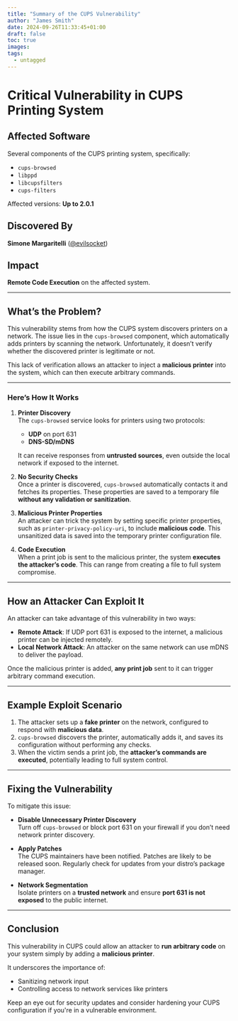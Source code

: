 ```yaml
---
title: "Summary of the CUPS Vulnerability"
author: "James Smith"
date: 2024-09-26T11:33:45+01:00
draft: false
toc: true
images:
tags:
  - untagged
---
```

# Critical Vulnerability in CUPS Printing System

## Affected Software

Several components of the CUPS printing system, specifically:

- `cups-browsed`
- `libppd`
- `libcupsfilters`
- `cups-filters`

Affected versions: **Up to 2.0.1**

## Discovered By

**Simone Margaritelli** ([@evilsocket](https://twitter.com/evilsocket))

## Impact

**Remote Code Execution** on the affected system.

---

## What’s the Problem?

This vulnerability stems from how the CUPS system discovers printers on a network. The issue lies in the `cups-browsed` component, which automatically adds printers by scanning the network. Unfortunately, it doesn’t verify whether the discovered printer is legitimate or not.

This lack of verification allows an attacker to inject a **malicious printer** into the system, which can then execute arbitrary commands.

---

### Here’s How It Works

1. **Printer Discovery**  
   The `cups-browsed` service looks for printers using two protocols:
   - **UDP** on port 631
   - **DNS-SD/mDNS**

   It can receive responses from **untrusted sources**, even outside the local network if exposed to the internet.

2. **No Security Checks**  
   Once a printer is discovered, `cups-browsed` automatically contacts it and fetches its properties. These properties are saved to a temporary file **without any validation or sanitization**.

3. **Malicious Printer Properties**  
   An attacker can trick the system by setting specific printer properties, such as `printer-privacy-policy-uri`, to include **malicious code**. This unsanitized data is saved into the temporary printer configuration file.

4. **Code Execution**  
   When a print job is sent to the malicious printer, the system **executes the attacker’s code**. This can range from creating a file to full system compromise.

---

## How an Attacker Can Exploit It

An attacker can take advantage of this vulnerability in two ways:

- **Remote Attack**: If UDP port 631 is exposed to the internet, a malicious printer can be injected remotely.
- **Local Network Attack**: An attacker on the same network can use mDNS to deliver the payload.

Once the malicious printer is added, **any print job** sent to it can trigger arbitrary command execution.

---

## Example Exploit Scenario

1. The attacker sets up a **fake printer** on the network, configured to respond with **malicious data**.
2. `cups-browsed` discovers the printer, automatically adds it, and saves its configuration without performing any checks.
3. When the victim sends a print job, the **attacker’s commands are executed**, potentially leading to full system control.

---

## Fixing the Vulnerability

To mitigate this issue:

- **Disable Unnecessary Printer Discovery**  
  Turn off `cups-browsed` or block port 631 on your firewall if you don’t need network printer discovery.

- **Apply Patches**  
  The CUPS maintainers have been notified. Patches are likely to be released soon. Regularly check for updates from your distro’s package manager.

- **Network Segmentation**  
  Isolate printers on a **trusted network** and ensure **port 631 is not exposed** to the public internet.

---

## Conclusion

This vulnerability in CUPS could allow an attacker to **run arbitrary code** on your system simply by adding a **malicious printer**.

It underscores the importance of:

- Sanitizing network input
- Controlling access to network services like printers

Keep an eye out for security updates and consider hardening your CUPS configuration if you're in a vulnerable environment.


